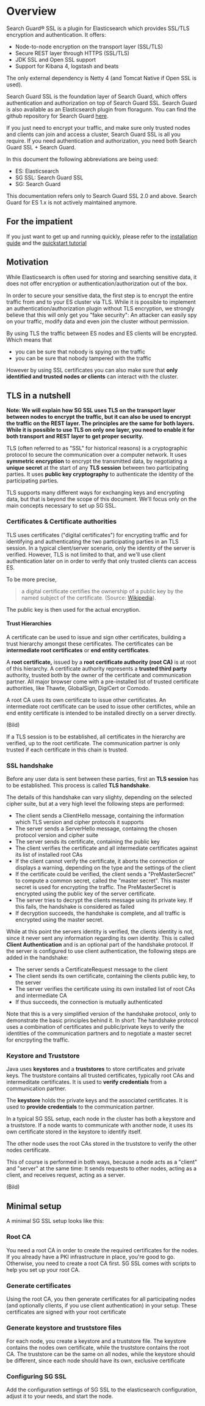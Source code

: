 # Overview

Search Guard® SSL is a plugin for Elasticsearch which provides SSL/TLS encryption and authentication. It offers:

* Node-to-node encryption on the transport layer (SSL/TLS)
* Secure REST layer through HTTPS (SSL/TLS)
* JDK SSL and Open SSL support
* Support for Kibana 4, logstash and beats

The only external dependency is Netty 4 (and Tomcat Native if Open SSL is used).

Search Guard SSL is the foundation layer of Search Guard, which offers authentication and authorization on top of Search Guard SSL. Search Guard is also available as an Elasticsearch plugin from floragunn. You can find the github repository for Search Guard [here](https://github.com/floragunncom/search-guard).

If you just need to encrypt your traffic, and make sure only trusted nodes and clients can join and access a cluster, Search Guard SSL is all you require. If you need authentication and authorization, you need both Search Guard SSL + Search Guard.

In this document the following abbreviations are being used:

* ES: Elasticsearch
* SG SSL: Search Guard SSL
* SG: Search Guard
 
This documentation refers only to Search Guard SSL 2.0 and above. Search Guard for ES 1.x is not actively maintained anymore.

## For the impatient

If you just want to get up and running quickly, please refer to the  [installation guide](installation.md) and the [quickstart tutorial](quick_start.md)

## Motivation

While Elasticsearch is often used for storing and searching sensitive data, it does not offer encryption or authentication/authorization out of the box. 

In order to secure your sensitive data, the first step is to encrypt the entire traffic from and to your ES cluster via TLS. While it is possible to implement an authentication/authorization plugin without TLS encryption, we strongly believe that this will only get you "fake security": An attacker can easily spy on your traffic, modify data and even join the cluster without permission. 

By using TLS the traffic between ES nodes and ES clients will be encrypted. Which means that

* you can be sure that nobody is spying on the traffic
* you can be sure that nobody tampered with the traffic

However by using SSL certificates you can also make sure that **only identified and trusted nodes or clients** can interact with the cluster.

## TLS in a nutshell

**Note: We will explain how SG SSL uses TLS on the transport layer between nodes to encrypt the traffic, but it can also be used to encrypt the traffic on the REST layer. The principles are the same for both layers. While it is possible to use TLS on only one layer, you need to enable it for both transport and REST layer to get proper security.**

TLS (often referred to as "SSL" for historical reasons) is a cryptographic protocol to secure the communication over a computer network. It uses **symmetric encryption** to encrypt the transmitted data, by negotiating a **unique secret** at the start of any **TLS session** between two participating parties. It uses **public key cryptography** 	to authenticate the identity of the participating parties.

TLS supports many different ways for exchanging keys and encrypting data, but that is beyond the scope of this document. We'll focus only on the main concepts necessary to set up SG SSL.

### Certificates & Certificate authorities

TLS uses certificates ("digital certificates") for encrypting traffic and for identifying and authenticating the two participating parties in an TLS session. In a typical client/server scenario, only the identity of the server is verified. However, TLS is not limited to that, and we'll use client authentication later on in order to verify that only trusted clients can access ES.

To be more precise, 
> a digital certificate certifies the ownership of a public key by the named subject of the certificate. 
(Source: [Wikipedia](https://en.wikipedia.org/wiki/Transport_Layer_Security#Digital_certificates)).

The public key is then used for the actual encryption. 

#### Trust Hierarchies

A certificate can be used to issue and sign other certificates, building a trust hierarchy amongst these certificates. The certificates can be **intermediate root certificates** or **end entity certificates**.

A **root certificate,** issued by a **root certificate authority (root CA)** is at root of this hierarchy. A certificate authority represents a **trusted third party** authority, trusted both by the owner of the certificate and communication partner. All major browser come with a pre-installed list of trusted certificate authorities, like Thawte, GlobalSign, DigiCert or Comodo. 

A root CA uses its own certificate to issue other certificates. An intermediate root certificate can be used to issue other certifictes, while an end entity certificate is intended to be installed directly on a server directly.  

(Bild)

If a TLS session is to be established, all certificates in the hierarchy are verified, up to the root certificate. The communication partner is only trusted if each certificate in this chain is trusted.

### SSL handshake

Before any user data is sent between these parties, first an **TLS session** has to be established. This process is called **TLS handshake**.   

The details of this handshake can vary slighty, depending on the selected cipher suite, but at a very high level the following steps are performed:

* The client sends a ClientHello message, containing the information which TLS version and cipher protocols it supports
* The server sends a ServerHello message, containng the chosen protocol version and cipher suite
* The server sends its certificate, containing the public key
* The client verifies the certificate and all intermediate certificates against its list of installed root CAs
* If the client cannot verify the certificate, it aborts the connection or displays a warning, depending on the type and the settings of the client 
* If the certificate could be verified, the client sends a "PreMasterSecret" to compute a common secret, called the "master secret". This master secret is used for encrypting the traffic. The PreMasterSecret is encrypted using the public key of the server certificate.
* The server tries to decrypt the clients message using its private key. If this fails, the handshake is considered as failed
* If decryption succeeds, the handshake is complete, and all traffic is encrypted using the master secret.

While at this point the servers identity is verified, the clients identity is not, since it never sent any information regarding its own identity. This is called **Client Authentication** and is an optional part of the handshake protocol. If the server is configured to use client authentication, the following steps are added in the handshake:

* The server sends a CertificateRequest message to the client
* The client sends its own certificate, containing the clients public key, to the server
* The server verifies the certificate using its own installed list of root CAs and intermediate CA
* If thus succeeds, the connection is mutually authenticated

Note that this is a very simplified version of the handshake protocol, only to demonstrate the basic principles behind it. In short: The handshake protocol uses a combination of certificates and public/private keys to verify the identities of the communication partners and to negotiate a master secret for encrpyting the traffic.

### Keystore and Truststore

Java uses **keystores** and a **truststores** to store certificates and private keys. The truststore contains all trusted certificates, typically root CAs and intermeditate certificates. It is used to **verify credentials** from a communication partner.

The **keystore** holds the private keys and the associated certificates. It is used to **provide credentials** to the communication partner.

In a typical SG SSL setup, each node in the cluster has both a keystore and a truststore. If a node wants to communicate with another node, it uses its own certificate stored in the keystore to identify itself.

The other node uses the root CAs stored in the truststore to verify the other nodes certificate.

This of course is performed in both ways, because a node acts as a "client" and "server" at the same time: It sends requests to other nodes, acting as a client, and receives request, acting as a server.

(Bild)

## Minimal setup

A minimal SG SSL setup looks like this:

### Root CA

You need a root CA in order to create the required certificates for the nodes. If you already have a PKI infrastructure in place, you're good to go. Otherwise, you need to create a root CA first. SG SSL comes with scripts to help you set up your root CA.

### Generate certificates

Using the root CA, you then generate certificates for all participating nodes (and optionally clients, if you use client authentication) in your setup. These certificates are signed with your root certificate

### Generate keystore and truststore files

For each node, you create a keystore and a truststore file. The keystore contains the nodes own certificate, while the truststore contains the root CA. The truststore can be the same on all nodes, while the keystore should be different, since each node should have its own, exclusive certificate

### Configuring SG SSL

Add the configuration settings of SG SSL to the elasticsearch configuration, adjust it to your needs, and start the node.

